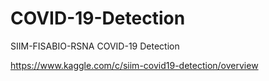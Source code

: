 # COVID-19-Detection
SIIM-FISABIO-RSNA COVID-19 Detection

https://www.kaggle.com/c/siim-covid19-detection/overview
